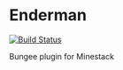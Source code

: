 Enderman
==========

[![Build Status](https://travis-ci.org/Minestack/Enderman.svg?branch=master)](https://travis-ci.org/Minestack/Enderman)

Bungee plugin for Minestack
